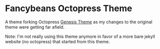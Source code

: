 # Fancybeans Octopress Theme

A theme forking Octopress [Genesis Theme](https://github.com/octopress/genesis-theme) as my changes to the original theme were getting far afield.

Note: I'm not really using this theme anymore in favor of a more bare jekyll website (no octopress) that started from this theme.
